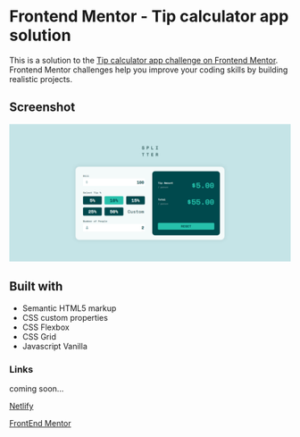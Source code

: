 # Frontend Mentor - Tip calculator app solution

This is a solution to the [Tip calculator app challenge on Frontend Mentor](https://www.frontendmentor.io/challenges/tip-calculator-app-ugJNGbJUX). Frontend Mentor challenges help you improve your coding skills by building realistic projects.

## Screenshot

![screenshot](/design/screenshot.PNG)

## Built with

- Semantic HTML5 markup
- CSS custom properties
- CSS Flexbox
- CSS Grid
- Javascript Vanilla

### Links

coming soon...

[Netlify](https://tipcalculatorapp-gm.netlify.app/)

[FrontEnd Mentor](https://www.frontendmentor.io/solutions/made-without-frameworks-with-bem-methodology-a729QP0TGB)
